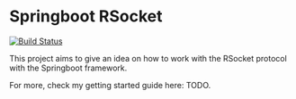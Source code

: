 # Springboot RSocket

[![Build Status](https://travis-ci.com/Petros0/springboot-rsocket.svg?branch=master)](https://travis-ci.com/Petros0/springboot-rsocket)


This project aims to give an idea on how to work with the RSocket protocol with the Springboot framework.

For more, check my getting started guide here: TODO.